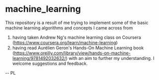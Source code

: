 # machine_learning
This repository is a result of me trying to implement some of the basic machine learning algorithms 
and concepts I came across from
1) having taken Andrew Ng's machine learning class on Coursera (https://www.coursera.org/learn/machine-learning)
2) having read Aurélien Geron's Hands-On Machine Learning book (https://www.oreilly.com/library/view/hands-on-machine-learning/9781492032632/)
with an aim to further my understanding. I welcome suggestions and feedback.

-- PL
